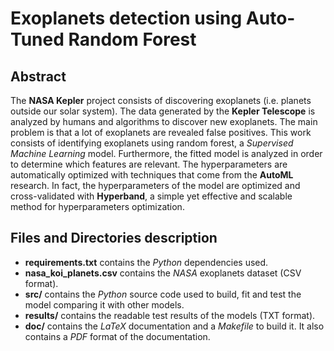 # Exoplanets detection using Auto-Tuned Random Forest

## Abstract
The __NASA Kepler__ project consists of discovering exoplanets (i.e. planets outside our solar system).
The data generated by the __Kepler Telescope__ is analyzed by humans and algorithms to discover new exoplanets.
The main problem is that a lot of exoplanets are revealed false positives.
This work consists of identifying exoplanets using random forest, a _Supervised Machine Learning_ model.
Furthermore, the fitted model is analyzed in order to determine which features are relevant.
The hyperparameters are automatically optimized with techniques that come from the __AutoML__ research.
In fact, the hyperparameters of the model are optimized and cross-validated with __Hyperband__, a simple yet effective and scalable method for hyperparameters optimization.

## Files and Directories description
- **requirements.txt** contains the _Python_ dependencies used.
- **nasa_koi_planets.csv** contains the _NASA_ exoplanets dataset (CSV format).
- **src/** contains the _Python_ source code used to build, fit and test the model comparing it with other models.
- **results/** contains the readable test results of the models (TXT format).
- **doc/** contains the _LaTeX_ documentation and a _Makefile_ to build it. It also contains a _PDF_ format of the documentation.
